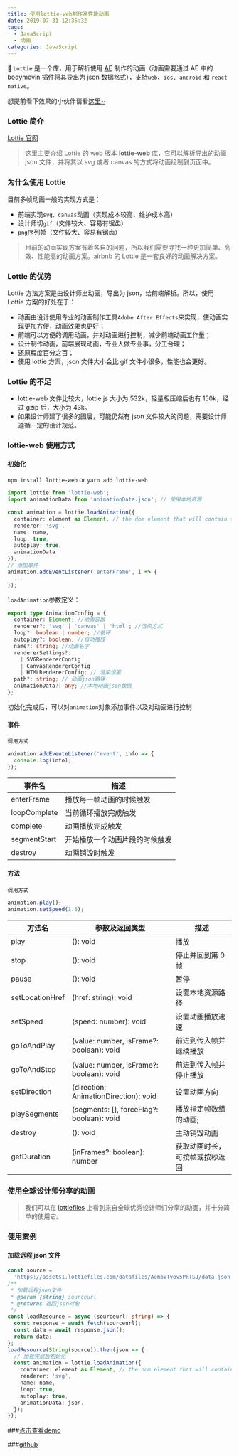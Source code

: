 ```yaml
---
title: 使用lottie-web制作高性能动画
date: 2019-07-31 12:35:32
tags:
  - JavaScript
  - 动画
categories: JavaScript
---
```


🌾 `Lottie` 是一个库，用于解析使用 [AE](https://www.adobe.com/cn/products/aftereffects.html) 制作的动画（动画需要通过 AE 中的 bodymovin 插件将其导出为 json 数据格式），支持`web`、`ios`、`android` 和 `react native`。

<!-- more -->

想提前看下效果的小伙伴请看[这里~](https://blog.9cnext.com/lottie_demo)


### Lottie 简介

[Lottie 官网](http://airbnb.io/lottie/)

>  这里主要介绍 Lottie 的 web 版本 **lottie-web** 库，它可以解析导出的动画 json 文件，并将其以 svg 或者 canvas 的方式将动画绘制到页面中。

### 为什么使用 Lottie

目前多帧动画一般的实现方式是：

- 前端实现`svg、canvas`动画（实现成本较高、维护成本高）
- 设计师切`gif`（文件较大、容易有锯齿）
- `png`序列帧（文件较大、容易有锯齿）

> 目前的动画实现方案有着各自的问题，所以我们需要寻找一种更加简单、高效、性能高的动画方案。airbnb 的 Lottie 是一套良好的动画解决方案。

### Lottie 的优势

Lottie 方法方案是由设计师出动画，导出为 json，给前端解析。所以，使用 Lottie 方案的好处在于：

- 动画由设计使用专业的动画制作工具`Adobe After Effects`来实现，使动画实现更加方便，动画效果也更好；
- 前端可以方便的调用动画，并对动画进行控制，减少前端动画工作量；
- 设计制作动画，前端展现动画，专业人做专业事，分工合理；
- 还原程度百分之百；
- 使用 lottie 方案，json 文件大小会比 gif 文件小很多，性能也会更好。

### Lottie 的不足

- lottie-web 文件比较大，lottie.js 大小为 532k，轻量版压缩后也有 150k，经过 gzip 后，大小为 43k。
- 如果设计师建了很多的图层，可能仍然有 json 文件较大的问题，需要设计师遵循一定的设计规范。

### lottie-web 使用方式

#### 初始化

`npm install lottie-web` or `yarn add lottie-web`

```ts
import lottie from 'lottie-web';
import animationData from 'animationData.json'; // 使用本地资源

const animation = lottie.loadAnimation({
  container: element as Element, // the dom element that will contain the animation
  renderer: 'svg',
  name: name,
  loop: true,
  autoplay: true,
  animationData
});
// 添加事件
animation.addEventListener('enterFrame', i => {
  ...
});
```

`loadAnimation`参数定义：

```ts
export type AnimationConfig = {
  container: Element; //动画容器
  renderer?: 'svg' | 'canvas' | 'html'; //渲染方式
  loop?: boolean | number; //循环
  autoplay?: boolean; //自动播放
  name?: string; //动画名字
  rendererSettings?:
    | SVGRendererConfig
    | CanvasRendererConfig
    | HTMLRendererConfig; // 渲染设置
  path?: string; // 动画json路径
  animationData?: any; //本地动画json数据
};
```

初始化完成后，可以对`animation`对象添加事件以及对动画进行控制

#### 事件

`调用方式`

```javascript
animation.addEventeListener('event', info => {
  console.log(info);
});
```

| 事件名          | 描述              |
| ------------ | --------------- |
| enterFrame   | 播放每一帧动画的时候触发    |
| loopComplete | 当前循环播放完成触发      |
| complete     | 动画播放完成触发        |
| segmentStart | 开始播放一个动画片段的时候触发 |
| destroy      | 动画销毁时触发         |

#### 方法

`调用方式`

```javascript
animation.play();
animation.setSpeed(1.5);
```

| 方法名             | 参数及返回类型                                   | 描述              |
| --------------- | ----------------------------------------- | --------------- |
| play            | (): void                                  | 播放              |
| stop            | (): void                                  | 停止并回到第 0 帧      |
| pause           | (): void                                  | 暂停              |
| setLocationHref | (href: string): void                      | 设置本地资源路径        |
| setSpeed        | (speed: number): void                     | 设置动画播放速速        |
| goToAndPlay     | (value: number, isFrame?: boolean): void  | 前进到传入帧并继续播放     |
| goToAndStop     | (value: number, isFrame?: boolean): void  | 前进到传入帧并停止播放     |
| setDirection    | (direction: AnimationDirection): void     | 设置动画方向          |
| playSegments    | (segments: [], forceFlag?: boolean): void | 播放指定帧数组的动画;     |
| destroy         | (): void                                  | 主动销毁动画          |
| getDuration     | (inFrames?: boolean): number              | 获取动画时长，可按帧或按秒返回 |

### 使用全球设计师分享的动画

> 我们可以在 [lottiefiles](https://lottiefiles.com/) 上看到来自全球优秀设计师们分享的动画，并十分简单的使用它。

### 使用案例

#### 加载远程 json 文件

```typescript
const source =
  'https://assets1.lottiefiles.com/datafiles/AembVTvov5PkTSJ/data.json';
/**
 * 加载远程json文件
 * @param {string} sourceurl
 * @returns 返回json对象
 */
const loadResource = async (sourceurl: string) => {
  const response = await fetch(sourceurl);
  const data = await response.json();
  return data;
};
loadResource(String(source)).then(json => {
  // 加载完成后初始化
  const animation = lottie.loadAnimation({
    container: element as Element, // the dom element that will contain the animation
    renderer: 'svg',
    name: name,
    loop: true,
    autoplay: true,
    animationData: json,
  });
});
```

###[点击查看demo](https://blog.9cnext.com/lottie_demo)

###[github](https://github.com/Yechuanjie/lottie_demo)

